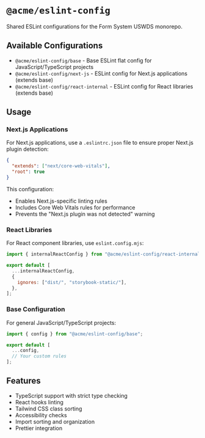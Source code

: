 # `@acme/eslint-config`

Shared ESLint configurations for the Form System USWDS monorepo.

## Available Configurations

- `@acme/eslint-config/base` - Base ESLint flat config for JavaScript/TypeScript projects
- `@acme/eslint-config/next-js` - ESLint config for Next.js applications (extends base)
- `@acme/eslint-config/react-internal` - ESLint config for React libraries (extends base)

## Usage

### Next.js Applications

For Next.js applications, use a `.eslintrc.json` file to ensure proper Next.js plugin detection:

```json
{
  "extends": ["next/core-web-vitals"],
  "root": true
}
```

This configuration:

- Enables Next.js-specific linting rules
- Includes Core Web Vitals rules for performance
- Prevents the "Next.js plugin was not detected" warning

### React Libraries

For React component libraries, use `eslint.config.mjs`:

```javascript
import { internalReactConfig } from "@acme/eslint-config/react-internal";

export default [
  ...internalReactConfig,
  {
    ignores: ["dist/", "storybook-static/"],
  },
];
```

### Base Configuration

For general JavaScript/TypeScript projects:

```javascript
import { config } from "@acme/eslint-config/base";

export default [
  ...config,
  // Your custom rules
];
```

## Features

- TypeScript support with strict type checking
- React hooks linting
- Tailwind CSS class sorting
- Accessibility checks
- Import sorting and organization
- Prettier integration
